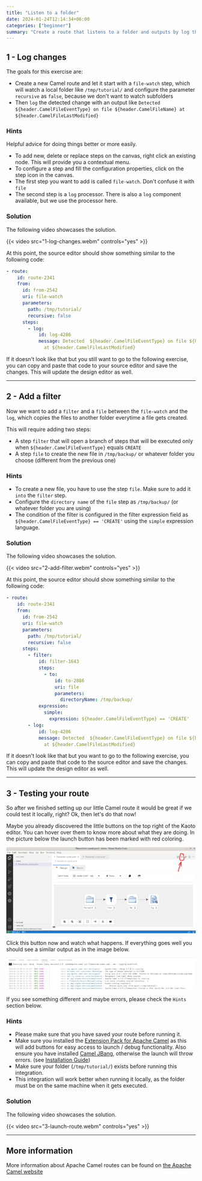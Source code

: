```yaml
---
title: "Listen to a folder"
date: 2024-01-24T12:14:34+06:00
categories: ["beginner"]
summary: "Create a route that listens to a folder and outputs by log the modified files."
---
```

## 1 - Log changes

The goals for this exercise are:

 - Create a new Camel route and let it start with a `file-watch` step, which will watch a local folder like `/tmp/tutorial/` and configure the parameter `recursive` as `false`, because we don't want to watch subfolders
 - Then `log` the detected change with an output like `Detected  ${header.CamelFileEventType} on file ${header.CamelFileName} at ${header.CamelFileLastModified}`
 
### Hints
Helpful advice for doing things better or more easily.
- To add new, delete or replace steps on the canvas, right click an existing node. This will provide you a contextual menu.
- To configure a step and fill the configuration properties, click on the step icon in the canvas.
- The first step you want to add is called `file-watch`. Don't confuse it with `file`
- The second step is a `log` processor. There is also a `log` component available, but we use the processor here.

### Solution

The following video showcases the solution.

{{< video src="1-log-changes.webm" controls="yes" >}}

At this point, the source editor should show something similar to the following code:

```yaml
- route:
    id: route-2341
    from:
      id: from-2542
      uri: file-watch
      parameters:
        path: /tmp/tutorial/
        recursive: false
      steps:
        - log:
            id: log-4286
            message: Detected  ${header.CamelFileEventType} on file ${header.CamelFileName}
              at ${header.CamelFileLastModified}
```

If it doesn't look like that but you still want to go to the following exercise, you can copy and paste that code to your source editor and save the changes. This will update the design editor as well.

---

## 2 - Add a filter

Now we want to add a `filter` and a `file` between the `file-watch` and the `log`, which copies the files to another folder everytime a file gets created.

This will require adding two steps:
 - A step `filter` that will open a branch of steps that will be executed only when `${header.CamelFileEventType}` equals `CREATE`
 - A step `file` to create the new file in `/tmp/backup/` or whatever folder you choose (different from the previous one)

### Hints

 - To create a new file, you have to use the step `file`. Make sure to add it `into` the `filter` step.
 - Configure the `directory name` of the `file` step as `/tmp/backup/` (or whatever folder you are using)
 - The condition of the filter is configured in the filter expression field as `${header.CamelFileEventType} == 'CREATE'` using the `simple` expression language.

### Solution

The following video showcases the solution.

{{< video src="2-add-filter.webm" controls="yes" >}}

At this point, the source editor should show something similar to the following code:

```yaml
- route:
    id: route-2341
    from:
      id: from-2542
      uri: file-watch
      parameters:
        path: /tmp/tutorial/
        recursive: false
      steps:
        - filter:
            id: filter-1643
            steps:
              - to:
                  id: to-2886
                  uri: file
                  parameters:
                    directoryName: /tmp/backup/
            expression:
              simple:
                expression: ${header.CamelFileEventType} == 'CREATE'
        - log:
            id: log-4286
            message: Detected  ${header.CamelFileEventType} on file ${header.CamelFileName}
              at ${header.CamelFileLastModified}
```

If it doesn't look like that but you want to go to the following exercise, you can copy and paste that code to the source editor and save the changes. This will update the design editor as well.

---

## 3 - Testing your route

So after we finished setting up our little Camel route it would be great if we could test it locally, right? Ok, then let's do that now!

Maybe you already discovered the little buttons on the top right of the Kaoto editor. You can hover over them to know more about what they are doing. In the picture below the launch button has been marked with red coloring.

![Launch Button](launch-button.png "Launch Button")

Click this button now and watch what happens. If everything goes well you should see a similar output as in the image below.

![Terminal Output](terminal-output.png "Terminal Output")

If you see something different and maybe errors, please check the `Hints` section below.

### Hints
- Please make sure that you have saved your route before running it.
- Make sure you installed the [Extension Pack for Apache Camel](https://marketplace.visualstudio.com/items?itemName=redhat.apache-camel-extension-pack) as this will add buttons for easy access to launch / debug functionality. Also ensure you have installed [Camel JBang](https://camel.apache.org/manual/camel-jbang.html), otherwise the launch will throw errors. (see [Installation Guide](/docs/installation))
- Make sure your folder (`/tmp/tutorial/`) exists before running this integration.
- This integration will work better when running it locally, as the folder must be on the same machine when it gets executed.

### Solution

The following video showcases the solution.

{{< video src="3-launch-route.webm" controls="yes" >}}

---

## More information

More information about Apache Camel routes can be found on [the Apache Camel website](https://camel.apache.org/components/4.0.x/others/yaml-dsl.html)
